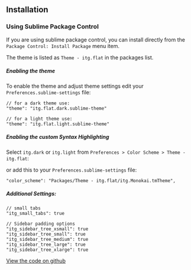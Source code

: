 ## Installation

### Using Sublime Package Control

If you are using sublime package control, you can install directly from the `Package Control: Install Package` menu item.

The theme is listed as `Theme - itg.flat` in the packages list.


##### Enabling the theme

To enable the theme and adjust theme settings edit your `Preferences.sublime-settings` file:

    // for a dark theme use:
    "theme": "itg.flat.dark.sublime-theme"

    // for a light theme use:
    "theme": "itg.flat.light.sublime-theme"


##### Enabling the custom Syntax Highlighting

Select `itg.dark` or `itg.light` from `Preferences > Color Scheme > Theme - itg.flat`:

or add this to your `Preferences.sublime-settings` file:

    "color_scheme": "Packages/Theme - itg.flat/itg.Monokai.tmTheme",


##### Additional Settings:

    // small tabs
    "itg_small_tabs": true

    // Sidebar padding options
    "itg_sidebar_tree_xsmall": true
    "itg_sidebar_tree_small": true
    "itg_sidebar_tree_medium": true
    "itg_sidebar_tree_large": true
    "itg_sidebar_tree_xlarge": true



[View the code on github](https://github.com/itsthatguy/theme-itg-flat)
